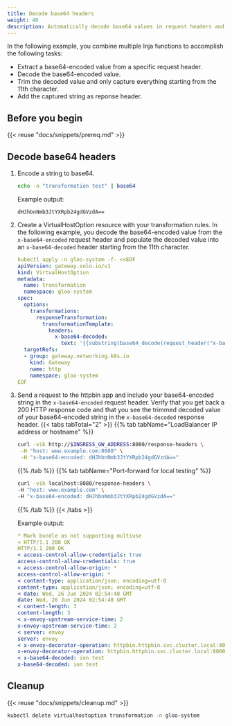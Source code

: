 ```yaml
---
title: Decode base64 headers
weight: 40
description: Automatically decode base64 values in request headers and add the decoded value as a response header. 
---
```


In the following example, you combine multiple Inja functions to accomplish the following tasks: 
- Extract a base64-encoded value from a specific request header. 
- Decode the base64-encoded value. 
- Trim the decoded value and only capture everything starting from the 11th character. 
- Add the captured string as reponse header. 

## Before you begin

{{< reuse "docs/snippets/prereq.md" >}}

## Decode base64 headers

1. Encode a string to base64. 
   ```sh
   echo -n "transformation test" | base64
   ```
   
   Example output: 
   ```
   dHJhbnNmb3JtYXRpb24gdGVzdA==
   ```
   
1. Create a VirtualHostOption resource with your transformation rules. In the following example, you decode the base64-encoded value from the `x-base64-encoded` request header and populate the decoded value into an `x-base64-decoded` header starting from the 11th character. 
   ```yaml
   kubectl apply -n gloo-system -f- <<EOF
   apiVersion: gateway.solo.io/v1
   kind: VirtualHostOption
   metadata:
     name: transformation
     namespace: gloo-system
   spec:
     options:
       transformations:
         responseTransformation:
           transformationTemplate:
             headers:
               x-base64-decoded:
                 text: '{{substring(base64_decode(request_header("x-base64-encoded")), 11)}}'
     targetRefs:
     - group: gateway.networking.k8s.io
       kind: Gateway
       name: http
       namespace: gloo-system
   EOF
   ```

2. Send a request to the httpbin app and include your base64-encoded string in the `x-base64-encoded` request header. Verify that you get back a 200 HTTP response code and that you see the trimmed decoded value of your base64-encoded string in the `x-base64-decoded` response header. 
    {{< tabs tabTotal="2" >}}
   {{% tab tabName="LoadBalancer IP address or hostname" %}}
   ```sh
   curl -vik http://$INGRESS_GW_ADDRESS:8080/response-headers \
    -H "host: www.example.com:8080" \
    -H "x-base64-encoded: dHJhbnNmb3JtYXRpb24gdGVzdA==" 
   ```
   {{% /tab %}}
   {{% tab tabName="Port-forward for local testing" %}}
   ```sh
   curl -vik localhost:8080/response-headers \
   -H "host: www.example.com" \
   -H "x-base64-encoded: dHJhbnNmb3JtYXRpb24gdGVzdA==" 
   ```
   {{% /tab %}}
   {{< /tabs >}}
   
   Example output: 
   ```yaml {linenos=table,hl_lines=[20,21],linenostart=1}
   * Mark bundle as not supporting multiuse
   < HTTP/1.1 200 OK
   HTTP/1.1 200 OK
   < access-control-allow-credentials: true
   access-control-allow-credentials: true
   < access-control-allow-origin: *
   access-control-allow-origin: *
   < content-type: application/json; encoding=utf-8
   content-type: application/json; encoding=utf-8
   < date: Wed, 26 Jun 2024 02:54:48 GMT
   date: Wed, 26 Jun 2024 02:54:48 GMT
   < content-length: 3
   content-length: 3
   < x-envoy-upstream-service-time: 2
   x-envoy-upstream-service-time: 2
   < server: envoy
   server: envoy
   < x-envoy-decorator-operation: httpbin.httpbin.svc.cluster.local:8000/*
   x-envoy-decorator-operation: httpbin.httpbin.svc.cluster.local:8000/*
   < x-base64-decoded: ion test
   x-base64-decoded: ion test
   ```
   
## Cleanup

{{< reuse "docs/snippets/cleanup.md" >}}

```sh
kubectl delete virtualhostoption transformation -n gloo-system
```
   